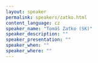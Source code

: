 ```yaml
---
layout: speaker
permalink: speakers/zatko.html
content_language: cz
speaker_name: "Tomáš Zaťko (SK)"
speaker_description: ""
speaker_presentation: ""
speaker_when: ""
speaker_where: ""
---
```


